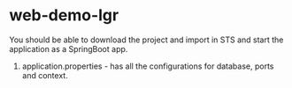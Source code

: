 # web-demo-lgr


You should be able to download the project and import in STS and start the application as a SpringBoot app.

1. application.properties - has all the configurations for database, ports and context.
